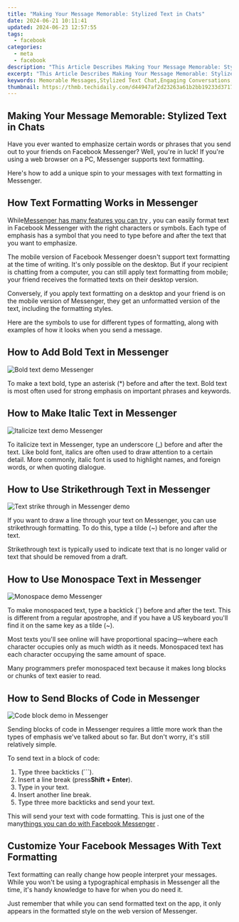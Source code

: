 ```yaml
---
title: "Making Your Message Memorable: Stylized Text in Chats"
date: 2024-06-21 10:11:41
updated: 2024-06-23 12:57:55
tags:
  - facebook
categories:
  - meta
  - facebook
description: "This Article Describes Making Your Message Memorable: Stylized Text in Chats"
excerpt: "This Article Describes Making Your Message Memorable: Stylized Text in Chats"
keywords: Memorable Messages,Stylized Text Chat,Engaging Conversations,Unique Chat Style,Visual Communication,Attention-Grabbing Texts,Creative Message Formatting
thumbnail: https://thmb.techidaily.com/d44947af2d23263a61b2bb19233d3717a7fd178394378301c673d9cd094e466a.jpg
---
```


## Making Your Message Memorable: Stylized Text in Chats

 Have you ever wanted to emphasize certain words or phrases that you send out to your friends on Facebook Messenger? Well, you're in luck! If you're using a web browser on a PC, Messenger supports text formatting.

 Here's how to add a unique spin to your messages with text formatting in Messenger.

## How Text Formatting Works in Messenger

 While[Messenger has many features you can try](https://www.makeuseof.com/tag/facebook-messenger-features/) , you can easily format text in Facebook Messenger with the right characters or symbols. Each type of emphasis has a symbol that you need to type before and after the text that you want to emphasize.

 The mobile version of Facebook Messenger doesn't support text formatting at the time of writing. It's only possible on the desktop. But if your recipient is chatting from a computer, you can still apply text formatting from mobile; your friend receives the formatted texts on their desktop version.

 Conversely, if you apply text formatting on a desktop and your friend is on the mobile version of Messenger, they get an unformatted version of the text, including the formatting styles.

 Here are the symbols to use for different types of formatting, along with examples of how it looks when you send a message.

## How to Add Bold Text in Messenger

![Bold text demo Messenger](https://static1.makeuseofimages.com/wordpress/wp-content/uploads/2023/07/bold-text-demo-messenger.jpg)

 To make a text bold, type an asterisk (\*) before and after the text. Bold text is most often used for strong emphasis on important phrases and keywords.

## How to Make Italic Text in Messenger

![Italicize text demo Messenger](https://static1.makeuseofimages.com/wordpress/wp-content/uploads/2023/07/italicize-text-demo-messenger.jpg)

 To italicize text in Messenger, type an underscore (\_) before and after the text. Like bold font, italics are often used to draw attention to a certain detail. More commonly, italic font is used to highlight names, and foreign words, or when quoting dialogue.

## How to Use Strikethrough Text in Messenger

![Text strike through in Messenger demo](https://static1.makeuseofimages.com/wordpress/wp-content/uploads/2023/07/text-strike-through-in-messenger-demo.jpg)

 If you want to draw a line through your text on Messenger, you can use strikethrough formatting. To do this, type a tilde (\~) before and after the text.

 Strikethrough text is typically used to indicate text that is no longer valid or text that should be removed from a draft.

## How to Use Monospace Text in Messenger

![Monospace demo Messenger](https://static1.makeuseofimages.com/wordpress/wp-content/uploads/2023/07/monospace-demo-messenger.jpg)

 To make monospaced text, type a backtick (\`) before and after the text. This is different from a regular apostrophe, and if you have a US keyboard you'll find it on the same key as a tilde (\~).

 Most texts you'll see online will have proportional spacing—where each character occupies only as much width as it needs. Monospaced text has each character occupying the same amount of space.

 Many programmers prefer monospaced text because it makes long blocks or chunks of text easier to read.

## How to Send Blocks of Code in Messenger

![Code block demo in Messenger](https://static1.makeuseofimages.com/wordpress/wp-content/uploads/2023/07/code-block-demo-in-messenger.jpg)

 Sending blocks of code in Messenger requires a little more work than the types of emphasis we've talked about so far. But don't worry, it's still relatively simple.

To send text in a block of code:

1. Type three backticks (\`\`\`).
2. Insert a line break (press**Shift + Enter**).
3. Type in your text.
4. Insert another line break.
5. Type three more backticks and send your text.

 This will send your text with code formatting. This is just one of the many[things you can do with Facebook Messenger](https://www.makeuseof.com/things-you-can-do-facebook-messenger-features/) .

## Customize Your Facebook Messages With Text Formatting

 Text formatting can really change how people interpret your messages. While you won't be using a typographical emphasis in Messenger all the time, it's handy knowledge to have for when you do need it.

 Just remember that while you can send formatted text on the app, it only appears in the formatted style on the web version of Messenger.


<ins class="adsbygoogle"
     style="display:block"
     data-ad-format="autorelaxed"
     data-ad-client="ca-pub-7571918770474297"
     data-ad-slot="1223367746"></ins>



<ins class="adsbygoogle"
     style="display:block"
     data-ad-client="ca-pub-7571918770474297"
     data-ad-slot="8358498916"
     data-ad-format="auto"
     data-full-width-responsive="true"></ins>
